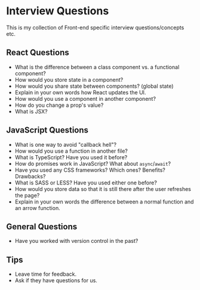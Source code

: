 # Interview Questions

This is my collection of Front-end specific interview questions/concepts etc.

## React Questions

- What is the difference between a class component vs. a functional component?
- How would you store state in a component?
- How would you share state between components? (global state)
- Explain in your own words how React updates the UI.
- How would you use a component in another component? 
- How do you change a prop's value? 
- What is JSX? 

## JavaScript Questions

- What is one way to avoid "callback hell"?
- How would you use a function in another file? 
- What is TypeScript? Have you used it before?
- How do promises work in JavaScript? What about `async`/`await`?
- Have you used any CSS frameworks? Which ones? Benefits? Drawbacks?
- What is SASS or LESS? Have you used either one before?
- How would you store data so that it is still there after the user refreshes the page?
- Explain in your own words the difference between a normal function and an arrow function. 

## General Questions

- Have you worked with version control in the past?


## Tips

- Leave time for feedback.
- Ask if they have questions for us.
